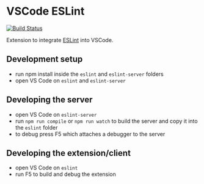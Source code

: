 # VSCode ESLint

[![Build Status](https://travis-ci.org/Microsoft/vscode-eslint.svg?branch=master)](https://travis-ci.org/Microsoft/vscode-eslint)

Extension to integrate [ESLint](http://eslint.org/) into VSCode.

## Development setup
- run npm install inside the `eslint` and `eslint-server` folders
- open VS Code on `eslint` and `eslint-server`

## Developing the server
- open VS Code on `eslint-server`
- run `npm run compile` or `npm run watch` to build the server and copy it into the `eslint` folder
- to debug press F5 which attaches a debugger to the server

## Developing the extension/client
- open VS Code on `eslint`
- run F5 to build and debug the extension